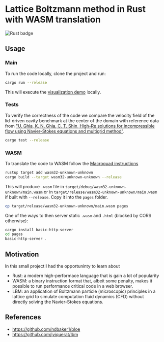 
# Lattice Boltzmann method in Rust with WASM translation
![Rust badge](https://github.com/MatteoCaldana/rust-lbm/workflows/RustCavityBenchmark/badge.svg)

<!-- <h3 align="center">
	<a href="https://matteocaldana.github.io/rust-lbm/">
		Online Demo ☁
	</a>
</h2> -->


## Usage

### Main
To run the code locally, clone the project and run:
```bash
cargo run --release
```

This will execute the [visualization demo](./src/bin/main.rs) locally.

### Tests
To verify the correctness of the code we compare the velocity field of the lid-driven cavity benchmark at the center of the domain with reference data from ["U. Ghia, K. N. Ghia, C. T. Shin, High-Re solutions for incompressible flow using Navier-Stokes equations and multigrid method"](https://www.sciencedirect.com/science/article/pii/0021999182900584).

```bash
cargo test --release
```

### WASM
To translate the code to WASM follow the [Macroquad instructions](https://github.com/not-fl3/macroquad#wasm)
```bash
rustup target add wasm32-unknown-unknown
cargo build --target wasm32-unknown-unknown --release
```
This will produce `.wasm` file in `target/debug/wasm32-unknown-unknown/main.wasm` or in `target/release/wasm32-unknown-unknown/main.wasm` if built with `--release`. Copy it into the `pages` folder.
```bash
cp target/release/wasm32-unknown-unknown/main.wasm pages
```
One of the ways to then server static `.wasm` and `.html` (blocked by CORS otherwise):
```bash
cargo install basic-http-server
cd pages
basic-http-server .
```

## Motivation

In this small project I had the opportuninty to learn about
* Rust: a modern high-performace language that is gain a lot of popularity
* WASM: a binary instruction format that, albeit some penalty, makes it possible to run performance critical code in a web browser.
* LBM: an application of Boltzmann particle (microscopic) principles in a lattice grid to simulate computation fluid dynamics (CFD) without directly solving the Navier-Stokes equations.

## References
* https://github.com/ndbaker1/bloe
* https://github.com/jviquerat/lbm